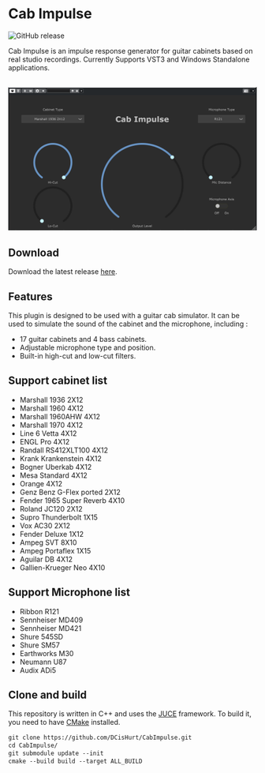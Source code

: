 
# Cab Impulse

![GitHub release](https://img.shields.io/github/v/release/DCisHurt/Cabimpulse.svg)

Cab Impulse is an impulse response generator for guitar cabinets based on real studio recordings. Currently Supports VST3 and Windows Standalone applications.<br><br>

![CabImpulse Screenshot](img/Screenshot.png)

## Download

Download the latest release [here](https://github.com/DCisHurt/CabImpulse/releases/tag/v1.0.0).

## Features

This plugin is designed to be used with a guitar cab simulator. It can be used to simulate the sound of the cabinet and the microphone, including :

- 17 guitar cabinets and 4 bass cabinets.
- Adjustable microphone type and position.
- Built-in high-cut and low-cut filters.

## Support cabinet list

- Marshall 1936 2X12
- Marshall 1960 4X12
- Marshall 1960AHW 4X12
- Marshall 1970 4X12
- Line 6 Vetta 4X12
- ENGL Pro 4X12
- Randall RS412XLT100 4X12
- Krank Krankenstein 4X12
- Bogner Uberkab 4X12
- Mesa Standard 4X12
- Orange 4X12
- Genz Benz G-Flex ported 2X12
- Fender 1965 Super Reverb 4X10
- Roland JC120 2X12
- Supro Thunderbolt 1X15
- Vox AC30 2X12
- Fender Deluxe 1X12
- Ampeg SVT 8X10
- Ampeg Portaflex 1X15
- Aguilar DB 4X12
- Gallien-Krueger Neo 4X10

## Support Microphone list

- Ribbon R121
- Sennheiser MD409
- Sennheiser MD421
- Shure 545SD
- Shure SM57
- Earthworks M30
- Neumann U87
- Audix ADi5

## Clone and build

This repository is written in C++ and uses the [JUCE](https://juce.com/) framework. To build it, you need to have [CMake](https://cmake.org/) installed.

``` shell
git clone https://github.com/DCisHurt/CabImpulse.git
cd CabImpulse/
git submodule update --init
cmake --build build --target ALL_BUILD
```
